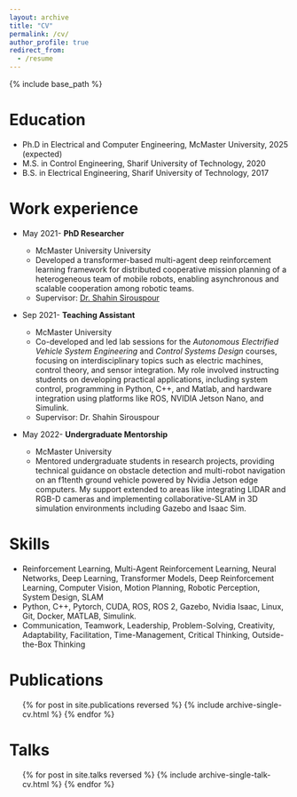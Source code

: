 ```yaml
---
layout: archive
title: "CV"
permalink: /cv/
author_profile: true
redirect_from:
  - /resume
---
```


{% include base_path %}

Education
======
* Ph.D in Electrical and Computer Engineering, McMaster University, 2025 (expected)
* M.S. in Control Engineering, Sharif University of Technology, 2020
* B.S. in Electrical Engineering, Sharif University of Technology, 2017

Work experience
======
* May 2021- **PhD Researcher**
  * McMaster University University
  * Developed a transformer-based multi-agent deep reinforcement learning framework for distributed cooperative mission planning of a heterogeneous team of mobile robots, enabling asynchronous and scalable cooperation among robotic teams.
  * Supervisor: [Dr. Shahin Sirouspour](https://www.eng.mcmaster.ca/ece/faculty/dr-shahin-sirouspour/)

* Sep 2021- **Teaching Assistant**
  * McMaster University
  * Co-developed and led lab sessions for the *Autonomous Electrified Vehicle System Engineering* and *Control Systems Design* courses, focusing on interdisciplinary topics such as electric machines, control theory, and sensor integration. My role involved instructing students on developing practical applications, including system control, programming in Python, C++, and Matlab, and hardware integration using platforms like ROS, NVIDIA Jetson Nano, and Simulink.
  * Supervisor: Dr. Shahin Sirouspour

* May 2022- **Undergraduate Mentorship**
  * McMaster University
  * Mentored undergraduate students in research projects, providing technical guidance on obstacle detection and multi-robot navigation on an f1tenth ground vehicle powered by Nvidia Jetson edge computers. My support extended to areas like integrating LIDAR and RGB-D cameras and implementing collaborative-SLAM in 3D simulation environments including Gazebo and Isaac Sim.
  
Skills
======
* Reinforcement Learning, Multi-Agent Reinforcement Learning, Neural Networks, Deep Learning, Transformer Models, Deep Reinforcement Learning, Computer Vision, Motion Planning, Robotic Perception, System Design, SLAM
* Python, C++, Pytorch, CUDA, ROS, ROS 2, Gazebo, Nvidia Isaac, Linux, Git, Docker, MATLAB, Simulink.
* Communication, Teamwork, Leadership, Problem-Solving, Creativity, Adaptability, Facilitation, Time-Management, Critical Thinking, Outside-the-Box Thinking 

Publications
======
  <ul>{% for post in site.publications reversed %}
    {% include archive-single-cv.html %}
  {% endfor %}</ul>
  
Talks
======
  <ul>{% for post in site.talks reversed %}
    {% include archive-single-talk-cv.html  %}
  {% endfor %}</ul>
  